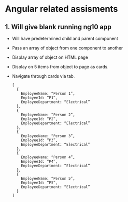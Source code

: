 # Angular related assisments

## 1. Will give blank running ng10 app
- Will have predetermined child and parent component
- Pass an array of object from one component to another
- Display array of object on HTML page
- Display on 5 items from object to page as cards.
- Navigate through cards via tab.

  ```
  [
    {
      EmployeeName: “Person 1”,
      EmployeeId: “P1”,
      EmployeeDepartment: “Electrical”
    },
    {
      EmployeeName: “Person 2”,
      EmployeeId: “P2”,
      EmployeeDepartment: “Electrical”
    },
    {
      EmployeeName: “Person 3”,
      EmployeeId: “P3”,
      EmployeeDepartment: “Electrical”
    },
    {
      EmployeeName: “Person 4”,
      EmployeeId: “P4”,
      EmployeeDepartment: “Electrical”
    },
    {
      EmployeeName: “Person 5”,
      EmployeeId: “P5”,
      EmployeeDepartment: “Electrical”
    }
  ]
  ```

